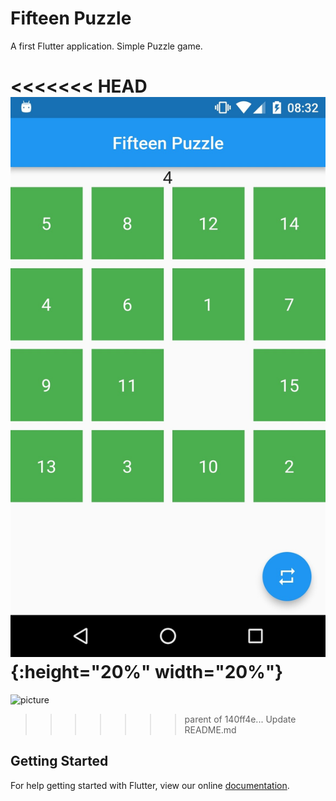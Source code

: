 # Fifteen Puzzle

A first Flutter application. 
Simple Puzzle game.

<<<<<<< HEAD
![picture](docs/zbE2XOTErgQ.jpg){:height="20%" width="20%"}
=======
![picture](doc/zbE2XOTErgQ.jpg)
>>>>>>> parent of 140ff4e... Update README.md

## Getting Started

For help getting started with Flutter, view our online
[documentation](https://flutter.io/).
